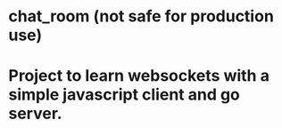 # chat_room (not safe for production use)

# Project to learn websockets with a simple javascript client and go server. 

